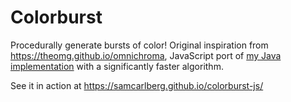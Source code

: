# Colorburst

Procedurally generate bursts of color! Original inspiration from
https://theomg.github.io/omnichroma, JavaScript port of
[my Java implementation](https://github.com/samcarlberg/colorburst) with a significantly faster algorithm.

See it in action at https://samcarlberg.github.io/colorburst-js/
